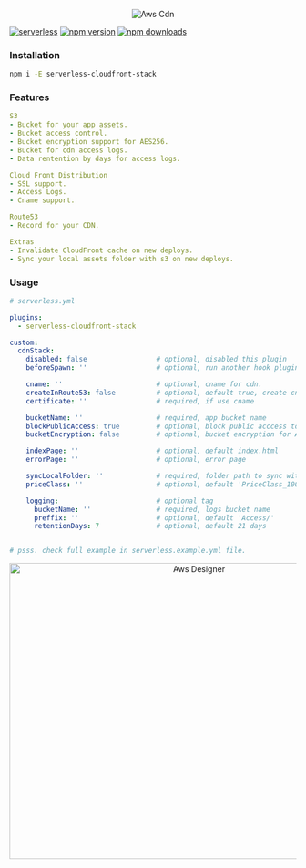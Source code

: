 <p align="center">
  <img alt="Aws Cdn" src="https://user-images.githubusercontent.com/621906/79572060-adf02b00-8092-11ea-9a43-76ba7f66a0a5.jpg">
</p>

[![serverless](http://public.serverless.com/badges/v3.svg)](http://www.serverless.com)
[![npm version](https://badge.fury.io/js/serverless-cloudfront-stack.svg)](https://badge.fury.io/js/serverless-cloudfront-stack)
[![npm downloads](https://img.shields.io/npm/dt/serverless-cloudfront-stack.svg?style=flat)](https://www.npmjs.com/package/serverless-cloudfront-stack)


### Installation
```bash
npm i -E serverless-cloudfront-stack
```

### Features
```yaml
S3
- Bucket for your app assets.
- Bucket access control.
- Bucket encryption support for AES256.
- Bucket for cdn access logs.
- Data rentention by days for access logs.

Cloud Front Distribution
- SSL support.
- Access Logs.
- Cname support.

Route53
- Record for your CDN.

Extras
- Invalidate CloudFront cache on new deploys.
- Sync your local assets folder with s3 on new deploys.
```

### Usage
```yaml
# serverless.yml

plugins:
  - serverless-cloudfront-stack

custom:
  cdnStack:
    disabled: false                 # optional, disabled this plugin
    beforeSpawn: ''                 # optional, run another hook plugin

    cname: ''                       # optional, cname for cdn.
    createInRoute53: false          # optional, default true, create cname record
    certificate: ''                 # required, if use cname

    bucketName: ''                  # required, app bucket name
    blockPublicAccess: true         # optional, block public acccess to s3
    bucketEncryption: false         # optional, bucket encryption for AES256

    indexPage: ''                   # optional, default index.html
    errorPage: ''                   # optional, error page

    syncLocalFolder: ''             # required, folder path to sync with s3
    priceClass: ''                  # optional, default 'PriceClass_100'

    logging:                        # optional tag
      bucketName: ''                # required, logs bucket name
      preffix: ''                   # optional, default 'Access/'
      retentionDays: 7              # optional, default 21 days


# psss. check full example in serverless.example.yml file.
```


<p align="center">
  <img alt="Aws Designer" width="650" height="520" src="https://user-images.githubusercontent.com/621906/79576361-881a5480-8099-11ea-83f5-f138a415a237.png">
</p>
